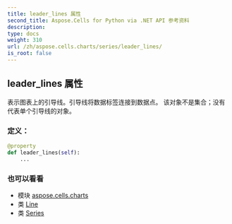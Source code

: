 ```yaml
---
title: leader_lines 属性
second_title: Aspose.Cells for Python via .NET API 参考资料
description:
type: docs
weight: 310
url: /zh/aspose.cells.charts/series/leader_lines/
is_root: false
---
```

## leader_lines 属性

表示图表上的引导线。引导线将数据标签连接到数据点。
该对象不是集合；没有代表单个引导线的对象。
### 定义：
```python
@property
def leader_lines(self):
    ...
```

### 也可以看看
* 模块 [aspose.cells.charts](../../)
* 类 [Line](/cells/python-net/zh/aspose.cells.drawing/line)
* 类 [Series](/cells/python-net/zh/aspose.cells.charts/series)
